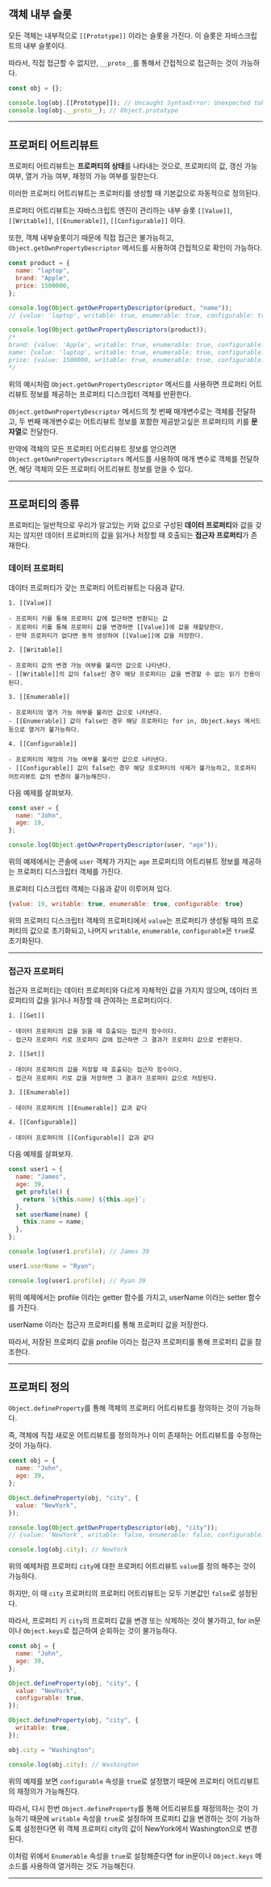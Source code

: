 ## **객체 내부 슬롯**

모든 객체는 내부적으로 `[[Prototype]]` 이라는 슬롯을 가진다. 이 슬롯은 자바스크립트의 내부 슬롯이다.

따라서, 직접 접근할 수 없지만, `__proto__`를 통해서 간접적으로 접근하는 것이 가능하다.

```js
const obj = {};

console.log(obj.[[Prototype]]); // Uncaught SyntaxError: Unexpected token '['
console.log(obj.__proto__); // Object.prototype
```

---

## **프로퍼티 어트리뷰트**

프로퍼티 어트리뷰트는 **프로퍼티의 상태**를 나타내는 것으로, 프로퍼티의 값, 갱신 가능 여부, 열거 가능 여부, 재정의 가능 여부를 일컫는다.

이러한 프로퍼티 어트리뷰트는 프로퍼티를 생성할 때 기본값으로 자동적으로 정의된다.

프로퍼티 어트리뷰트는 자바스크립트 엔진이 관리하는 내부 슬롯 `[[Value]]`, `[[Writable]]`, `[[Enumerable]]`, `[[Configurable]]` 이다.

또한, 객체 내부슬롯이기 때문에 직접 접근은 불가능하고, `Object.getOwnPropertyDescriptor` 메서드를 사용하여 간접적으로 확인이 가능하다.

```js
const product = {
  name: "laptop",
  brand: "Apple",
  price: 1500000,
};

console.log(Object.getOwnPropertyDescriptor(product, "name"));
// {value: 'laptop', writable: true, enumerable: true, configurable: true}

console.log(Object.getOwnPropertyDescriptors(product));
/* 
brand: {value: 'Apple', writable: true, enumerable: true, configurable: true}
name: {value: 'laptop', writable: true, enumerable: true, configurable: true}
price: {value: 1500000, writable: true, enumerable: true, configurable: true}
*/
```

위의 예시처럼 `Object.getOwnPropertyDescriptor` 메서드를 사용하면 프로퍼티 어트리뷰트 정보를 제공하는 프로퍼티 디스크립터 객체를 반환한다.

`Object.getOwnPropertyDescriptor` 메서드의 첫 번째 매개변수로는 객체를 전달하고, 두 번째 매개변수로는 어트리뷰트 정보를 포함한 제공받고싶은 프로퍼티의 키를 **문자열**로 전달한다.

만약에 객체의 모든 프로퍼티 어트리뷰트 정보를 얻으려면 `Object.getOwnPropertyDescriptors` 메서드를 사용하여 매개 변수로 객체를 전달하면, 해당 객체의 모든 프로퍼티 어트리뷰트 정보를 얻을 수 있다.

---

## **프로퍼티의 종류**

프로퍼티는 일반적으로 우리가 알고있는 키와 값으로 구성된 **데이터 프로퍼티**와 값을 갖지는 않지만 데이터 프로퍼티의 값을 읽거나 저장할 때 호출되는 **접근자 프로퍼티**가 존재한다.

### **데이터 프로퍼티**

데이터 프로퍼티가 갖는 프로퍼티 어트리뷰트는 다음과 같다.

```
1. [[Value]]

- 프로퍼티 키를 통해 프로퍼티 값에 접근하면 반환되는 값
- 프로퍼티 키를 통해 프로퍼티 값을 변경하면 [[Value]]에 값을 재할당한다.
- 만약 프로퍼티가 없다면 동적 생성하여 [[Value]]에 값을 저장한다.

2. [[Writable]]

- 프로퍼티 값의 변경 가능 여부를 불리언 값으로 나타낸다.
- [[Writable]]의 값이 false인 경우 해당 프로퍼티는 값을 변경할 수 없는 읽기 전용이 된다.

3. [[Enumerable]]

- 프로퍼티의 열거 가능 여부를 불리언 값으로 나타낸다.
- [[Enumerable]] 값이 false인 경우 해당 프로퍼티는 for in, Object.keys 메서드 등으로 열거가 불가능하다.

4. [[Configurable]]

- 프로퍼티의 재정의 가능 여부를 불리언 값으로 나타낸다.
- [[Configurable]] 값이 false인 경우 해당 프로퍼티의 삭제가 불가능하고, 프로퍼티 어트리뷰트 값의 변경이 불가능해진다.
```

다음 예제를 살펴보자.

```js
const user = {
  name: "John",
  age: 19,
};

console.log(Object.getOwnPropertyDescriptor(user, "age"));
```

위의 예제에서는 콘솔에 `user` 객체가 가지는 `age` 프로퍼티의 어트리뷰트 정보를 제공하는 프로퍼티 디스크립터 객체를 가진다.

프로퍼티 디스크립터 객체는 다음과 같이 이루어져 있다.

```js
{value: 19, writable: true, enumerable: true, configurable: true}
```

위의 프로퍼티 디스크립터 객체의 프로퍼티에서 `value`는 프로퍼티가 생성될 때의 프로퍼티의 값으로 초기화되고, 나머지 `writable`, `enumerable`, `configurable`은 `true`로 초기화된다.

---

### **접근자 프로퍼티**

접근자 프로퍼티는 데이터 프로퍼티와 다르게 자체적인 값을 가지지 않으며, 데이터 프로퍼티의 값을 읽거나 저장할 때 관여하는 프로퍼티이다.

```
1. [[Get]]

- 데이터 프로퍼티의 값을 읽을 때 호출되는 접근자 함수이다.
- 접근자 프로퍼티 키로 프로퍼티 값에 접근하면 그 결과가 프로퍼티 값으로 반환된다.

2. [[Set]]

- 데이터 프로퍼티의 값을 저장할 때 호출되는 접근자 함수이다.
- 접근자 프로퍼티 키로 값을 저장하면 그 결과가 프로퍼티 값으로 저장된다.

3. [[Enumerable]]

- 데이터 프로퍼티의 [[Enumerable]] 값과 같다

4. [[Configurable]]

- 데이터 프로퍼티의 [[Configurable]] 값과 같다
```

다음 예제를 살펴보자.

```js
const user1 = {
  name: "James",
  age: 39,
  get profile() {
    return `${this.name} ${this.age}`;
  },
  set userName(name) {
    this.name = name;
  },
};

console.log(user1.profile); // James 39

user1.userName = "Ryan";

console.log(user1.profile); // Ryan 39
```

위의 예제에서는 profile 이라는 getter 함수를 가지고, userName 이라는 setter 함수를 가진다.

userName 이라는 접근자 프로퍼티를 통해 프로퍼티 값을 저장한다.

따라서, 저장된 프로퍼티 값을 profile 이라는 접근자 프로퍼티를 통해 프로퍼티 값을 참조한다.

---

## **프로퍼티 정의**

`Object.defineProperty`를 통해 객체의 프로퍼티 어트리뷰트를 정의하는 것이 가능하다.

즉, 객체에 직접 새로운 어트리뷰트를 정의하거나 이미 존재하는 어트리뷰트를 수정하는 것이 가능하다.

```js
const obj = {
  name: "John",
  age: 39,
};

Object.defineProperty(obj, "city", {
  value: "NewYork",
});

console.log(Object.getOwnPropertyDescriptor(obj, "city"));
// {value: 'NewYork', writable: false, enumerable: false, configurable: false}

console.log(obj.city); // NewYork
```

위의 예제처럼 프로퍼티 `city`에 대한 프로퍼티 어트리뷰트 `value`를 정의 해주는 것이 가능하다.

하지만, 이 때 `city` 프로퍼티의 프로퍼티 어트리뷰트는 모두 기본값인 `false`로 설정된다.

따라서, 프로퍼티 키 `city`의 프로퍼티 값을 변경 또는 삭제하는 것이 불가하고, for in문이나 `Object.keys`로 접근하여 순회하는 것이 불가능하다.

```js
const obj = {
  name: "John",
  age: 39,
};

Object.defineProperty(obj, "city", {
  value: "NewYork",
  configurable: true,
});

Object.defineProperty(obj, "city", {
  writable: true,
});

obj.city = "Washington";

console.log(obj.city); // Washington
```

위의 예제를 보면 `configurable` 속성을 `true`로 설정했기 때문에 프로퍼티 어트리뷰트의 재정의가 가능해진다.

따라서, 다시 한번 `Object.defineProperty`를 통해 어트리뷰트를 재정의하는 것이 가능하기 때문에 `writable` 속성을 `true`로 설정하여 프로퍼티 값을 변경하는 것이 가능하도록 설정한다면 위 객체 프로퍼티 city의 값이 NewYork에서 Washington으로 변경된다.

이처럼 위에서 `Enumerable` 속성을 `true`로 설정해준다면 for in문이나 `Object.keys` 메소드를 사용하여 열거하는 것도 가능해진다.

---
